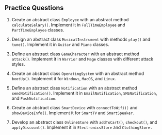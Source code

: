 ## Practice Questions

1. Create an abstract class `Employee` with an abstract method `calculateSalary()`. Implement it in `FullTimeEmployee` and `PartTimeEmployee` classes.

2. Design an abstract class `MusicalInstrument` with methods `play()` and `tune()`. Implement it in `Guitar` and `Piano` classes.

3. Define an abstract class `GameCharacter` with an abstract method `attack()`. Implement it in `Warrior` and `Mage` classes with different attack styles.

4. Create an abstract class `OperatingSystem` with an abstract method `bootUp()`. Implement it for `Windows`, `MacOS`, and `Linux`.

5. Define an abstract class `Notification` with an abstract method `sendNotification()`. Implement it in `EmailNotification`, `SMSNotification`, and `PushNotification`.

6. Create an abstract class `SmartDevice` with `connectToWifi()` and `showDeviceInfo()`. Implement it for `SmartTV` and `SmartSpeaker`.

7. Develop an abstract class `OnlineStore` with `addToCart()`, `checkout()`, and `applyDiscount()`. Implement it in `ElectronicsStore` and `ClothingStore.`
